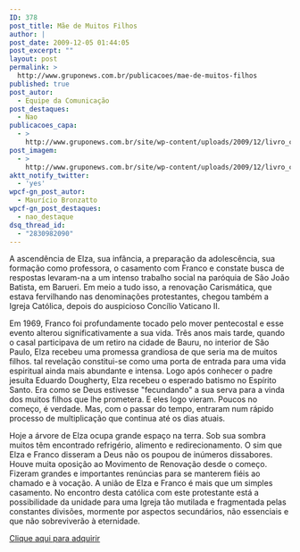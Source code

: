 ```yaml
---
ID: 378
post_title: Mãe de Muitos Filhos
author: |
post_date: 2009-12-05 01:44:05
post_excerpt: ""
layout: post
permalink: >
  http://www.gruponews.com.br/publicacoes/mae-de-muitos-filhos
published: true
post_autor:
  - Equipe da Comunicação
post_destaques:
  - Nao
publicacoes_capa:
  - >
    http://www.gruponews.com.br/site/wp-content/uploads/2009/12/livro_capa_mae_filhos.jpg
post_imagem:
  - >
    http://www.gruponews.com.br/site/wp-content/uploads/2009/12/livro_capa_mae_filhos.jpg
aktt_notify_twitter:
  - 'yes'
wpcf-gn_post_autor:
  - Maurício Bronzatto
wpcf-gn_post_destaques:
  - nao_destaque
dsq_thread_id:
  - "2830982090"
---
```

A ascendência de Elza, sua infância, a preparação da adolescência, sua formação como professora, o casamento com Franco e constate busca de respostas levaram-na a um intenso trabalho social na paróquia de São João Batista, em Barueri. Em meio a tudo isso, a renovação Carismática, que estava fervilhando nas denominações protestantes, chegou também a Igreja Católica, depois do auspicioso Concílio Vaticano II.

Em 1969, Franco foi profundamente tocado pelo mover pentecostal e esse evento alterou significativamente a sua vida. Três anos mais tarde, quando o casal participava de um retiro na cidade de Bauru, no interior de São Paulo, Elza recebeu uma promessa grandiosa de que seria ma de muitos filhos. tal revelação constitui-se como uma porta de entrada para uma vida espiritual ainda mais abundante e intensa. Logo após conhecer o padre jesuíta Eduardo Dougherty, Elza recebeu o esperado batismo no Espírito Santo. Era como se Deus estivesse "fecundando" a sua serva para a vinda dos muitos filhos que lhe prometera. E eles logo vieram. Poucos no começo, é verdade. Mas, com o passar do tempo, entraram num rápido processo de multiplicação que continua até os dias atuais.

Hoje a árvore de Elza ocupa grande espaço na terra. Sob sua sombra muitos têm encontrado refrigério, alimento e redirecionamento. O sim que Elza e Franco disseram a Deus não os poupou de inúmeros dissabores. Houve muita oposição ao Movimento de Renovação desde o começo. Fizeram grandes e importantes renúncias para se manterem fiéis ao chamado e à vocação. A união de Elza e Franco é mais que um simples casamento. No encontro desta católica com este protestante está a possibilidade da unidade para uma Igreja tão mutilada e fragmentada pelas constantes divisões, mormente por aspectos secundários, não essenciais e que não sobreviverão à eternidade.

<a href="#">Clique aqui para adquirir</a>